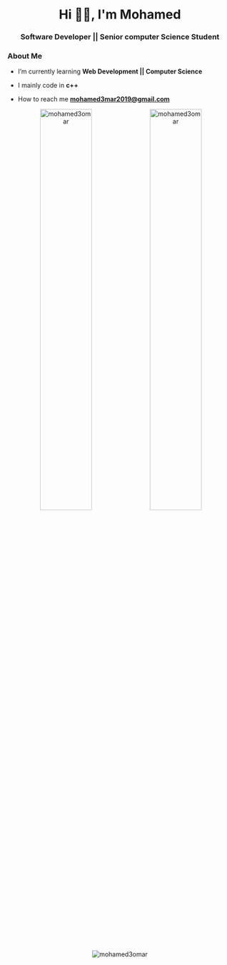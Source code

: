<h1 align="center">Hi 👋🏽, I'm Mohamed</h1>
<h3 align="center">Software Developer || Senior computer Science Student</h3>


###  About Me



-  I’m currently learning **Web Development || Computer Science**

-  I mainly code in **c++**  

-  How to reach me **mohamed3mar2019@gmail.com**





<p align="center">
  &nbsp;<img width="48%" src="https://github-readme-stats.vercel.app/api?username=mohamed3omar&show_icons=true&locale=en&theme=radical" alt="mohamed3omar" />
  <img width="48%" src="https://github-readme-streak-stats.herokuapp.com/?user=mohamed3omar&theme=radical" alt="mohamed3omar" />
</p>

<p align="center"><img src="https://github-readme-stats.vercel.app/api/top-langs?username=mohamed3omar&show_icons=true&locale=en&layout=compact&theme=radical" alt="mohamed3omar" /></p>





